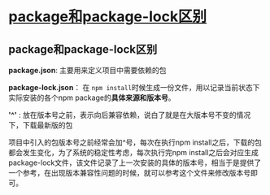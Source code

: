 # [package和package-lock区别](https://github.com/Twlig/issuesBlog/issues/61)

## package和package-lock区别

**package.json**: 主要用来定义项目中需要依赖的包

**package-lock.json**： 在 `npm install`时候生成一份文件，用以记录当前状态下实际安装的各个npm package的**具体来源和版本号**。

**'^'** : 放在版本号之前，表示向后兼容依赖，说白了就是在大版本号不变的情况下，下载最新版的包

项目中引入的包版本号之前经常会加^号，每次在执行npm install之后，下载的包都会发生变化，为了系统的稳定性考虑，每次执行完npm install之后会对应生成package-lock文件，该文件记录了上一次安装的具体的版本号，相当于是提供了一个参考，在出现版本兼容性问题的时候，就可以参考这个文件来修改版本号即可。